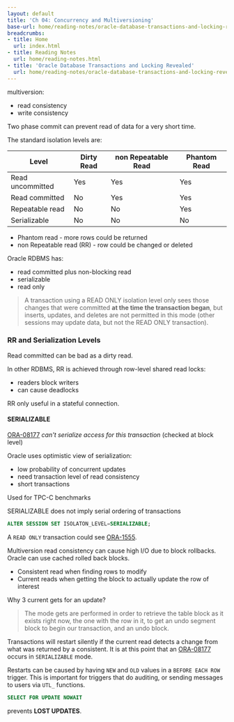 ```yaml
---
layout: default
title: 'Ch 04: Concurrency and Multiversioning'
base-url: home/reading-notes/oracle-database-transactions-and-locking-revealed/Ch04_Concurrency_and_Multiversioning.html
breadcrumbs:
- title: Home
  url: index.html
- title: Reading Notes
  url: home/reading-notes.html
- title: 'Oracle Database Transactions and Locking Revealed'
  url: home/reading-notes/oracle-database-transactions-and-locking-revealed
---
```


multiversion:

- read consistency
- write consistency

Two phase commit can prevent read of data for a very short time.

The standard isolation levels are:

| Level | Dirty Read | non Repeatable Read | Phantom Read |
| --- | --- | --- | --- |
| Read uncommitted | Yes | Yes | Yes |
| Read committed | No | Yes | Yes |
| Repeatable read | No | No | Yes |
| Serializable | No | No | No |

- Phantom read - more rows could be returned
- non Repeatable read (RR) - row could be changed or deleted

Oracle RDBMS has:

- read committed plus non-blocking read
- serializable
- read only

> A transaction using a READ ONLY isolation level only sees those changes that were committed __at the time the transaction began__, but inserts, updates, and deletes are not permitted in this mode (other sessions may update data, but not the READ ONLY transaction).

### RR and Serialization Levels

Read committed can be bad as a dirty read.

In other RDBMS, RR is achieved through row-level shared read locks:

- readers block writers
- can cause deadlocks

RR only useful in a stateful connection.

#### SERIALIZABLE

[ORA-08177](https://docs.oracle.com/en/error-help/db/ora-08177/?r=23ai) _can't serialize access for this transaction_ (checked at block level)

Oracle uses optimistic view of serialization:

- low probability of concurrent updates
- need transaction level of read consistency
- short transactions

Used for TPC-C benchmarks

SERIALIZABLE does not imply serial ordering of transactions

```sql
ALTER SESSION SET ISOLATON_LEVEL=SERIALIZABLE;
```

A `READ ONLY` transaction could see [ORA-1555](https://docs.oracle.com/en/error-help/db/ora-01555/index.html?r=23ai).

Multiversion read consistency can cause high I/O due to block rollbacks. Oracle can use cached rolled back blocks.

- Consistent read when finding rows to modify
- Current reads when getting the block to actually update the row of interest

Why 3 current gets for an update?

> The mode gets are performed in order to retrieve the table block as it exists right now, the one with the row in it, to get an undo segment block to begin our transaction, and an undo block.

Transactions will restart silently if the current read detects a change from what was returned by a consistent. It is at this point that an [ORA-08177](https://docs.oracle.com/en/error-help/db/ora-08177/?r=23ai) occurs in `SERIALIZABLE` mode.

Restarts can be caused by having `NEW` and `OLD` values in a `BEFORE EACH ROW` trigger. This is important for triggers that do auditing, or sending messages to users via `UTL_` functions.

```sql
SELECT FOR UPDATE NOWAIT
```

prevents __LOST UPDATES__.

